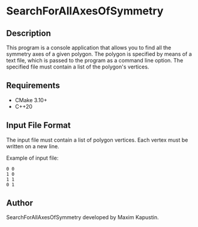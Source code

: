# SearchForAllAxesOfSymmetry

## Description

This program is a console application that allows you to find all the symmetry axes of a given polygon. The polygon is specified by means of a text file, which is passed to the program as a command line option. The specified file must contain a list of the polygon's vertices.

## Requirements

- CMake 3.10+
- C++20

## Input File Format

The input file must contain a list of polygon vertices. Each vertex must be written on a new line.

Example of input file:
```
0 0
1 0
1 1
0 1
```

## Author
SearchForAllAxesOfSymmetry developed by Maxim Kapustin.